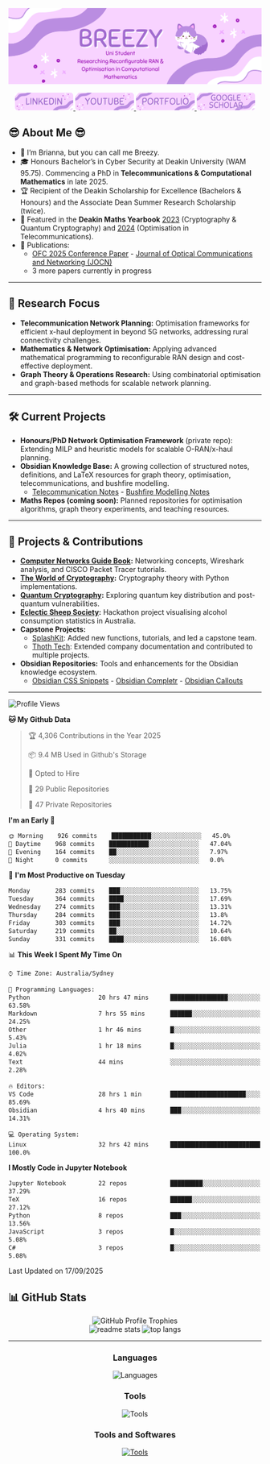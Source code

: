 ![Introduction Image](Figures/intro.png)

<div align="center">
  <a href="https://www.linkedin.com/in/brianna-laird/" target="_blank">
    <img src="Figures/linkedin.png" style="height: 35px;" alt="linkedin logo" />
  </a>
  <a href="https://www.youtube.com/@Breezy-Codes/" target="_blank">
    <img src="Figures/youtube.png" style="height: 35px;" alt="youtube logo" />
  </a>
  <a href="https://briannalaird.com/" target="_blank">
    <img src="Figures/portfolio.png" style="height: 35px;" alt="portfolio logo" />
  </a>
  <a href="https://scholar.google.com/citations?user=exg3AzgAAAAJ&hl=en&oi=ao" target="_blank">
    <img src="Figures/scholar.png" style="height: 35px;" alt="scholar logo" />
  </a>
</div>

## :sunglasses: About Me :sunglasses: 

- 👋 I’m Brianna, but you can call me Breezy.  
- 🎓 Honours Bachelor’s in Cyber Security at Deakin University (WAM 95.75). Commencing a PhD in **Telecommunications & Computational Mathematics** in late 2025.  
- 🏆 Recipient of the Deakin Scholarship for Excellence (Bachelors & Honours) and the Associate Dean Summer Research Scholarship (twice).  
- 📖 Featured in the **Deakin Maths Yearbook** [2023](https://dro.deakin.edu.au/articles/book/Mathematics_Yearbook_2023/25824244/1) (Cryptography & Quantum Cryptography) and [2024](https://dro.deakin.edu.au/articles/book/Mathematics_Yearbook_2024/29670008/2) (Optimisation in Telecommunications).  
- 📄 Publications:  
  - [OFC 2025 Conference Paper](https://opg.optica.org/abstract.cfm?uri=OFC-2025-M1I.3) - [Journal of Optical Communications and Networking (JOCN)](https://opg.optica.org/jocn/abstract.cfm?uri=jocn-17-11-E50)  
  - 3 more papers currently in progress  

---

## 🔬 Research Focus

- **Telecommunication Network Planning:** Optimisation frameworks for efficient x-haul deployment in beyond 5G networks, addressing rural connectivity challenges.  
- **Mathematics & Network Optimisation:** Applying advanced mathematical programming to reconfigurable RAN design and cost-effective deployment.  
- **Graph Theory & Operations Research:** Using combinatorial optimisation and graph-based methods for scalable network planning.  

---

## 🛠️ Current Projects

- **Honours/PhD Network Optimisation Framework** (private repo): Extending MILP and heuristic models for scalable O-RAN/x-haul planning.  
- **Obsidian Knowledge Base:** A growing collection of structured notes, definitions, and LaTeX resources for graph theory, optimisation, telecommunications, and bushfire modelling.  
  - [Telecommunication Notes](https://github.com/breezy-codes/obsidian-telecommunication-definition-notes) - [Bushfire Modelling Notes](https://github.com/breezy-codes/obsidian-bushfire-modelling-notes)
- **Maths Repos (coming soon):** Planned repositories for optimisation algorithms, graph theory experiments, and teaching resources.  

---

## 🚀 Projects & Contributions

- **[Computer Networks Guide Book](https://comp-networks.breezy-codes.com):** Networking concepts, Wireshark analysis, and CISCO Packet Tracer tutorials.  
- **[The World of Cryptography](https://crypto.breezy-codes.com):** Cryptography theory with Python implementations.  
- **[Quantum Cryptography](https://quantum-crypto.breezy-codes.com):** Exploring quantum key distribution and post-quantum vulnerabilities.  
- **[Eclectic Sheep Society](https://github.com/breezy-codes/Eclectic-Sheep-Society):** Hackathon project visualising alcohol consumption statistics in Australia.  
- **Capstone Projects:**  
  - [SplashKit](https://github.com/splashkit): Added new functions, tutorials, and led a capstone team.  
  - [Thoth Tech](https://github.com/thoth-tech): Extended company documentation and contributed to multiple projects.  
- **Obsidian Repositories:** Tools and enhancements for the Obsidian knowledge ecosystem.  
  - [Obsidian CSS Snippets](https://github.com/breezy-codes/Obsidian-CSS-Snippets) - [Obsidian Completr](https://github.com/breezy-codes/obsidian-completr) - [Obsidian Callouts](https://github.com/breezy-codes/Obsidian-Callouts)  

---


<!--START_SECTION:waka-->
![Profile Views](http://img.shields.io/badge/Profile%20Views-6-blue)

**🐱 My Github Data** 

> 🏆 4,306 Contributions in the Year 2025
 > 
> 📦 9.4 MB Used in Github's Storage 
 > 
> 💼 Opted to Hire
 > 
> 📜 29 Public Repositories 
 > 
> 🔑 47 Private Repositories  
 > 
**I'm an Early 🐤** 

```text
🌞 Morning    926 commits    ███████████░░░░░░░░░░░░░░   45.0% 
🌆 Daytime    968 commits    ███████████░░░░░░░░░░░░░░   47.04% 
🌃 Evening    164 commits    ██░░░░░░░░░░░░░░░░░░░░░░░   7.97% 
🌙 Night      0 commits      ░░░░░░░░░░░░░░░░░░░░░░░░░   0.0%

```
📅 **I'm Most Productive on Tuesday** 

```text
Monday       283 commits    ███░░░░░░░░░░░░░░░░░░░░░░   13.75% 
Tuesday      364 commits    ████░░░░░░░░░░░░░░░░░░░░░   17.69% 
Wednesday    274 commits    ███░░░░░░░░░░░░░░░░░░░░░░   13.31% 
Thursday     284 commits    ███░░░░░░░░░░░░░░░░░░░░░░   13.8% 
Friday       303 commits    ███░░░░░░░░░░░░░░░░░░░░░░   14.72% 
Saturday     219 commits    ██░░░░░░░░░░░░░░░░░░░░░░░   10.64% 
Sunday       331 commits    ████░░░░░░░░░░░░░░░░░░░░░   16.08%

```


📊 **This Week I Spent My Time On** 

```text
⌚︎ Time Zone: Australia/Sydney

💬 Programming Languages: 
Python                   20 hrs 47 mins      ████████████████░░░░░░░░░   63.58% 
Markdown                 7 hrs 55 mins       ██████░░░░░░░░░░░░░░░░░░░   24.25% 
Other                    1 hr 46 mins        █░░░░░░░░░░░░░░░░░░░░░░░░   5.43% 
Julia                    1 hr 18 mins        █░░░░░░░░░░░░░░░░░░░░░░░░   4.02% 
Text                     44 mins             ░░░░░░░░░░░░░░░░░░░░░░░░░   2.28%

🔥 Editors: 
VS Code                  28 hrs 1 min        █████████████████████░░░░   85.69% 
Obsidian                 4 hrs 40 mins       ███░░░░░░░░░░░░░░░░░░░░░░   14.31%

💻 Operating System: 
Linux                    32 hrs 42 mins      █████████████████████████   100.0%

```

**I Mostly Code in Jupyter Notebook** 

```text
Jupyter Notebook         22 repos            █████████░░░░░░░░░░░░░░░░   37.29% 
TeX                      16 repos            ██████░░░░░░░░░░░░░░░░░░░   27.12% 
Python                   8 repos             ███░░░░░░░░░░░░░░░░░░░░░░   13.56% 
JavaScript               3 repos             █░░░░░░░░░░░░░░░░░░░░░░░░   5.08% 
C#                       3 repos             █░░░░░░░░░░░░░░░░░░░░░░░░   5.08%

```



 Last Updated on 17/09/2025
<!--END_SECTION:waka-->


## 📊 GitHub Stats

<div align="center">
    <img src="https://github-profile-trophy.vercel.app/?username=breezy-codes&theme=onedark&row=1" alt="GitHub Profile Trophies" />
</div>

<div align="center">
    <img width="475" src="https://github-readme-stats-hvpm.vercel.app/api?username=breezy-codes&count_private=true&show_icons=true&theme=material-palenight&rank_icon=github&border_radius=10" alt="readme stats" />
    <img width="325" src="https://github-readme-stats-hvpm.vercel.app/api/top-langs/?username=breezy-codes&langs_count=12&layout=compact&count_private=true&theme=material-palenight&border_radius=10&size_weight=0.5&count_weight=0.5&hide=html" alt="top langs" />
</div>

---

<div align="center">
  <h3>Languages</h3>
  <img src="https://skillicons.dev/icons?i=md,py,cpp,cs,dotnet,latex,js,java" alt="Languages"/>
</div>

<div align="center">
  <h3>Tools</h3>
  <img src="https://skillicons.dev/icons?i=git,vscode,visualstudio,ai,raspberrypi,linux,ubuntu,arch" alt="Tools"/>
</div>

<div align="center">
    <h3>Tools and Softwares</h3>
    <a href="https://skillicons.dev">
      <img src="https://skillicons.dev/icons?i=git,vscode,visualstudio,ai,raspberrypi,linux,ubuntu,arch" alt="Tools"/>
    </a>
</div>
